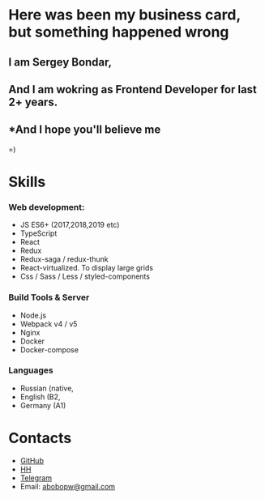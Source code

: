 # Here was been my business card, but something happened wrong

## I am Sergey Bondar,

## And I am wokring as Frontend Developer for last 2+ years.

## \*And I hope you'll believe me

=)

# Skills

### Web development:

- JS ES6+ (2017,2018,2019 etc)
- TypeScript
- React
- Redux
- Redux-saga / redux-thunk
- React-virtualized. To display large grids
- Css / Sass / Less / styled-components

### Build Tools & Server

- Node.js
- Webpack v4 / v5
- Nginx
- Docker
- Docker-compose

### Languages

- Russian (native,
- English (B2,
- Germany (A1)

# Contacts

- [GitHub](https://breakdance.github.io/breakdance/)
- [HH](https://spb.hh.ru/resume/900aaa60ff068440160039ed1f77744b686659)
- [Telegram](https://t.me/sergeybon)
- Email: abobopw@gmail.com
